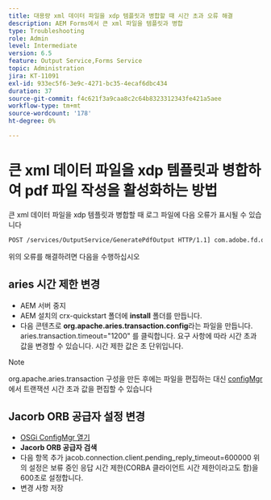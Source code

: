 ```yaml
---
title: 대용량 xml 데이터 파일을 xdp 템플릿과 병합할 때 시간 초과 오류 해결
description: AEM Forms에서 큰 xml 파일을 템플릿과 병합
type: Troubleshooting
role: Admin
level: Intermediate
version: 6.5
feature: Output Service,Forms Service
topic: Administration
jira: KT-11091
exl-id: 933ec5f6-3e9c-4271-bc35-4ecaf6dbc434
duration: 37
source-git-commit: f4c621f3a9caa8c2c64b8323312343fe421a5aee
workflow-type: tm+mt
source-wordcount: '178'
ht-degree: 0%

---
```


# 큰 xml 데이터 파일을 xdp 템플릿과 병합하여 pdf 파일 작성을 활성화하는 방법

큰 xml 데이터 파일을 xdp 템플릿과 병합할 때 로그 파일에 다음 오류가 표시될 수 있습니다

```txt
POST /services/OutputService/GeneratePdfOutput HTTP/1.1] com.adobe.fd.output.internal.exception.OutputServiceException AEM_OUT_001_003:Unexpected Exception: client timeout reached org.omg.CORBA.TIMEOUT: client timeout reached
```

위의 오류를 해결하려면 다음을 수행하십시오

## aries 시간 제한 변경

* AEM 서버 중지
* AEM 설치의 crx-quickstart 폴더에 **install** 폴더를 만듭니다.
* 다음 콘텐츠로 **org.apache.aries.transaction.config**라는 파일을 만듭니다.
aries.transaction.timeout=&quot;1200&quot;
를 클릭합니다. 요구 사항에 따라 시간 초과 값을 변경할 수 있습니다. 시간 제한 값은 초 단위입니다.

>[!NOTE]
> org.apache.aries.transaction 구성을 만든 후에는 파일을 편집하는 대신 [configMgr](http://localhost:4502/system/console/configMgr)에서 트랜잭션 시간 초과 값을 편집할 수 있습니다


## Jacorb ORB 공급자 설정 변경

* [OSGi ConfigMgr 열기](http://localhost:4502/system/console/configMgr)
* **Jacorb ORB 공급자 검색**
* 다음 항목 추가
jacob.connection.client.pending_reply_timeout=600000
위의 설정은 보류 중인 응답 시간 제한(CORBA 클라이언트 시간 제한이라고도 함)을 600초로 설정합니다.
* 변경 사항 저장
